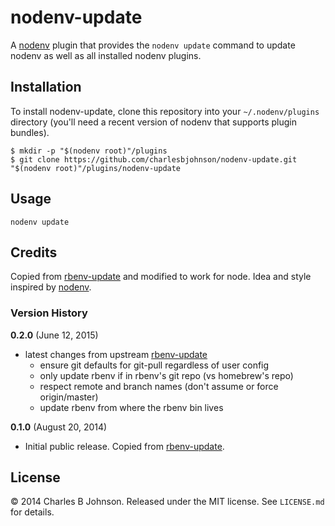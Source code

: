 # nodenv-update

A [nodenv](https://github.com/OiNutter/nodenv) plugin that provides the
`nodenv update` command to update nodenv as well as all installed nodenv plugins.

## Installation

To install nodenv-update, clone this repository into your `~/.nodenv/plugins` directory
(you'll need a recent version of nodenv that supports plugin bundles).

    $ mkdir -p "$(nodenv root)"/plugins
    $ git clone https://github.com/charlesbjohnson/nodenv-update.git "$(nodenv root)"/plugins/nodenv-update

## Usage

    nodenv update

## Credits

Copied from [rbenv-update][] and modified to work for node.
Idea and style inspired by [nodenv](https://github.com/OiNutter/nodenv).

### Version History

**0.2.0** (June 12, 2015)

* latest changes from upstream [rbenv-update][]
  * ensure git defaults for git-pull regardless of user config
  * only update rbenv if in rbenv's git repo (vs homebrew's repo)
  * respect remote and branch names (don't assume or force origin/master)
  * update rbenv from where the rbenv bin lives

**0.1.0** (August 20, 2014)

* Initial public release. Copied from [rbenv-update][].

[rbenv-update]:https://github.com/rkh/rbenv-update
## License

© 2014 Charles B Johnson. Released under the MIT license. See `LICENSE.md` for details.
